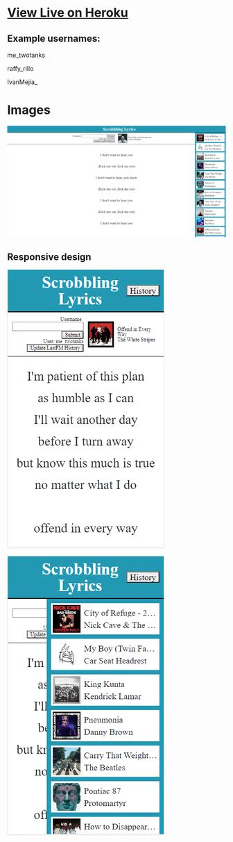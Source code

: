 
# [View Live on Heroku](https://scrobbling-lyrics.herokuapp.com/)

## Example usernames: 

me_twotanks

raffy_rillo

IvanMejia_

# Images

![fullscreen website image](https://github.com/jwells-github/scrobbling-lyrics/blob/master/read-me-images/scrobblelyrics.png)

## Responsive design

![mobile website image](https://github.com/jwells-github/scrobbling-lyrics/blob/master/read-me-images/scrobblelyrics-sm.png)

![mobile website image history toggled](https://github.com/jwells-github/scrobbling-lyrics/blob/master/read-me-images/scrobblelyrics-sm-open.png)
